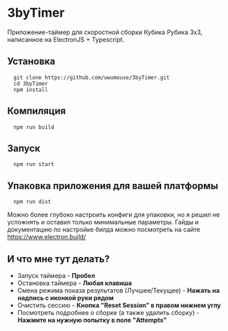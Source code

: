 # 3byTimer
Приложение-таймер для скоростной сборки Кубика Рубика 3х3, написанное на ElectronJS + Typescript.

## Установка
```
  git clone https://github.com/uwumouse/3byTimer.git
  cd 3byTimer
  npm install
```

## Компиляция
```
  npm run build
```
## Запуск
```
  npm run start
```
## Упаковка приложения для вашей платформы
```
  npm run dist
```
Можно более глубоко настроить конфиги для упаковки, но я решил не усложнять и оставил только минимальные параметры.
Гайды и документацию по настройке билда можно посмотреть на сайте https://www.electron.build/


## И что мне тут делать?  
- Запуск таймера - __Пробел__
- Остановка таймера - __Любая клавиша__
- Смена режима показа результатов (Лучшее/Текущее) - __Нажать на надпись с иконкой руки рядом__
- Очистить сессию - __Кнопка "Reset Session" в правом нижнем углу__
- Посмотреть подробнее о сборке (а также удалить сборку) - __Нажмите на нужную попытку в поле "Attempts"__
